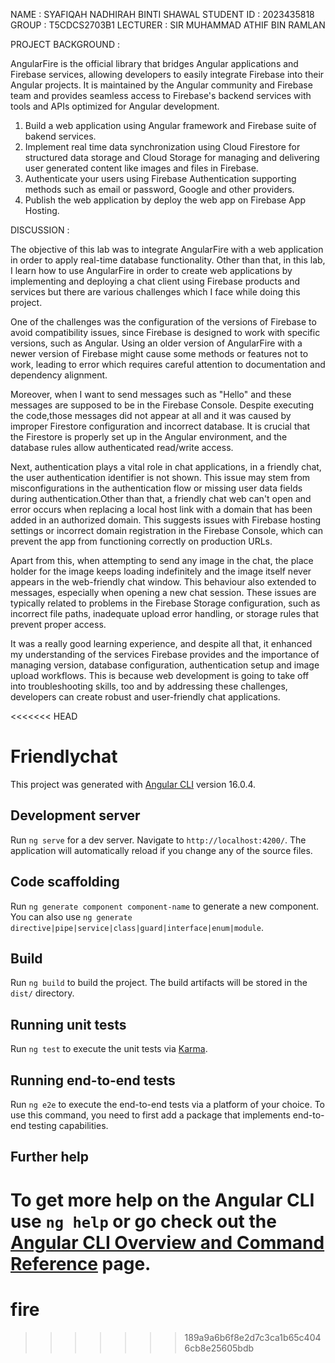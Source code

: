 NAME : SYAFIQAH NADHIRAH BINTI SHAWAL
STUDENT ID : 2023435818
GROUP : T5CDCS2703B1
LECTURER : SIR MUHAMMAD ATHIF BIN RAMLAN


PROJECT BACKGROUND : 

AngularFire is the official library that bridges Angular applications and Firebase services, allowing developers to easily integrate Firebase into their Angular projects. It is maintained by the Angular community and Firebase team and provides seamless access to Firebase's backend services with tools and APIs optimized for Angular development.

1. Build a web application using Angular framework and Firebase suite of bakend services.
2. Implement real time data synchronization using Cloud Firestore for structured data storage and Cloud Storage for managing and delivering user generated content like images and files in Firebase.
3. Authenticate your users using Firebase Authentication supporting methods such as email or password, Google and other providers.
4. Publish the web application by deploy the web app on Firebase App Hosting.


DISCUSSION :

The objective of this lab was to integrate AngularFire with a web application in order to apply real-time database functionality. Other than that, in this lab, I learn how to use AngularFire in order to create web applications by implementing and deploying a chat client using Firebase products and services but there are various challenges which I face while doing this project.

One of the challenges was the configuration of the versions of Firebase to avoid compatibility issues, since Firebase is designed to work with specific versions, such as Angular. Using an older version of AngularFire with a newer version of Firebase might cause some methods or features not to work, leading to error which requires careful attention to documentation and dependency alignment.

Moreover, when I want to send messages such as "Hello" and these messages are supposed to be in the Firebase Console. Despite executing the code,those messages did not appear at all and it was caused by improper Firestore configuration and incorrect database.  It is crucial that the Firestore is properly set up in the Angular environment, and the database rules allow authenticated read/write access. 

Next, authentication plays a vital role in chat applications, in a friendly chat, the user authentication identifier is not shown. This issue may stem from misconfigurations in the authentication flow or missing user data fields during authentication.Other than that, a friendly chat web can't open and error occurs when replacing a local host link with a domain that has been added in an authorized domain. This suggests issues with Firebase hosting settings or incorrect domain registration in the Firebase Console, which can prevent the app from functioning correctly on production URLs.

Apart from this, when attempting to send any image in the chat, the place holder for the  image keeps loading indefinitely and the image itself never appears in the web-friendly chat window. This behaviour also extended to messages, especially when opening a new chat session. These issues are typically related to problems in the Firebase Storage configuration, such as incorrect file paths, inadequate upload error handling, or storage rules that prevent proper access. 

It was a really good learning experience, and despite all that, it enhanced my understanding of the services Firebase provides and the importance of managing version, database configuration, authentication setup and image upload workflows. This is because web development is going to take off into troubleshooting skills, too and by addressing these challenges, developers can create robust and user-friendly chat applications.


<<<<<<< HEAD
# Friendlychat

This project was generated with [Angular CLI](https://github.com/angular/angular-cli) version 16.0.4.

## Development server

Run `ng serve` for a dev server. Navigate to `http://localhost:4200/`. The application will automatically reload if you change any of the source files.

## Code scaffolding

Run `ng generate component component-name` to generate a new component. You can also use `ng generate directive|pipe|service|class|guard|interface|enum|module`.

## Build

Run `ng build` to build the project. The build artifacts will be stored in the `dist/` directory.

## Running unit tests

Run `ng test` to execute the unit tests via [Karma](https://karma-runner.github.io).

## Running end-to-end tests

Run `ng e2e` to execute the end-to-end tests via a platform of your choice. To use this command, you need to first add a package that implements end-to-end testing capabilities.

## Further help

To get more help on the Angular CLI use `ng help` or go check out the [Angular CLI Overview and Command Reference](https://angular.io/cli) page.
=======
# fire
>>>>>>> 189a9a6b6f8e2d7c3ca1b65c4046cb8e25605bdb
